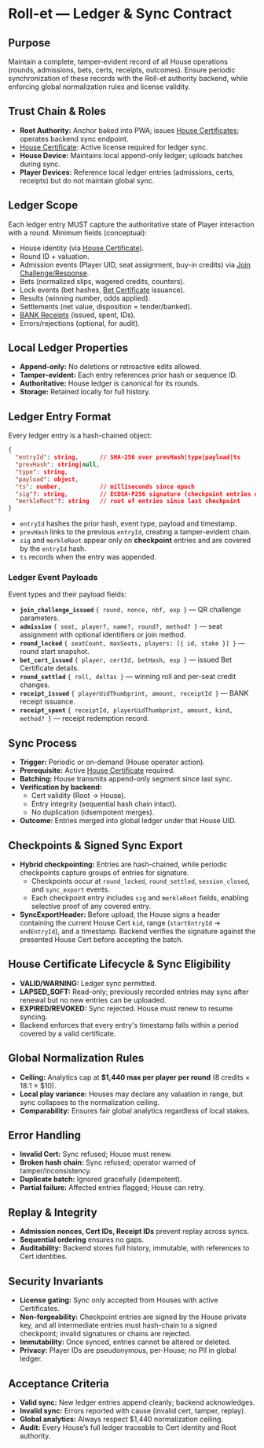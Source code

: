 # Roll-et — Ledger & Sync Contract

## Purpose

Maintain a complete, tamper-evident record of all House operations (rounds, admissions, bets, certs, receipts, outcomes). Ensure periodic synchronization of these records with the Roll-et authority backend, while enforcing global normalization rules and license validity.

## Trust Chain & Roles

- **Root Authority:** Anchor baked into PWA; issues [House Certificates](./house_certificate_contract.md); operates backend sync endpoint.
- [House Certificate](./house_certificate_contract.md): Active license required for ledger sync.
- **House Device:** Maintains local append-only ledger; uploads batches during sync.
- **Player Devices:** Reference local ledger entries (admissions, certs, receipts) but do not maintain global sync.

## Ledger Scope

Each ledger entry MUST capture the authoritative state of Player interaction with a round. Minimum fields (conceptual):

- House identity (via [House Certificate](./house_certificate_contract.md)).
- Round ID + valuation.
- Admission events (Player UID, seat assignment, buy-in credits) via [Join Challenge/Response](./join_challenge_response_contract.md).
- Bets (normalized slips, wagered credits, counters).
- Lock events (bet hashes, [Bet Certificate](./bet_certificate_contract.md) issuance).
- Results (winning number, odds applied).
- Settlements (net value, disposition = tender/banked).
- [BANK Receipts](./bank_receipt_contract.md) (issued, spent, IDs).
- Errors/rejections (optional, for audit).

## Local Ledger Properties

- **Append-only:** No deletions or retroactive edits allowed.
- **Tamper-evident:** Each entry references prior hash or sequence ID.
- **Authoritative:** House ledger is canonical for its rounds.
- **Storage:** Retained locally for full history.

## Ledger Entry Format

Every ledger entry is a hash-chained object:

```json
{
  "entryId": string,      // SHA-256 over prevHash|type|payload|ts
  "prevHash": string|null,
  "type": string,
  "payload": object,
  "ts": number,           // milliseconds since epoch
  "sig"?: string,         // ECDSA-P256 signature (checkpoint entries only)
  "merkleRoot"?: string   // root of entries since last checkpoint
}
```

- `entryId` hashes the prior hash, event type, payload and timestamp.
- `prevHash` links to the previous `entryId`, creating a tamper-evident chain.
- `sig` and `merkleRoot` appear only on **checkpoint** entries and are covered by the `entryId` hash.
- `ts` records when the entry was appended.

### Ledger Event Payloads

Event types and their payload fields:

- **`join_challenge_issued`** `{ round, nonce, nbf, exp }` — QR challenge parameters.
- **`admission`** `{ seat, player?, name?, round?, method? }` — seat assignment with optional identifiers or join method.
- **`round_locked`** `{ seatCount, maxSeats, players: [{ id, stake }] }` — round start snapshot.
- **`bet_cert_issued`** `{ player, certId, betHash, exp }` — issued Bet Certificate details.
- **`round_settled`** `{ roll, deltas }` — winning roll and per-seat credit changes.
- **`receipt_issued`** `{ playerUidThumbprint, amount, receiptId }` — BANK receipt issuance.
- **`receipt_spent`** `{ receiptId, playerUidThumbprint, amount, kind, method? }` — receipt redemption record.

## Sync Process

- **Trigger:** Periodic or on-demand (House operator action).
- **Prerequisite:** Active [House Certificate](./house_certificate_contract.md) required.
- **Batching:** House transmits append-only segment since last sync.
- **Verification by backend:**
  - Cert validity (Root → House).
  - Entry integrity (sequential hash chain intact).
  - No duplication (idsempotent merges).
- **Outcome:** Entries merged into global ledger under that House UID.

## Checkpoints & Signed Sync Export

- **Hybrid checkpointing:** Entries are hash-chained, while periodic checkpoints capture groups of entries for signature.
  - Checkpoints occur at `round_locked`, `round_settled`, `session_closed`, and `sync_export` events.
  - Each checkpoint entry includes `sig` and `merkleRoot` fields, enabling selective proof of any covered entry.
- **SyncExportHeader:** Before upload, the House signs a header containing the current House Cert `kid`, range (`startEntryId` → `endEntryId`), and a timestamp. Backend verifies the signature against the presented House Cert before accepting the batch.

## House Certificate Lifecycle & Sync Eligibility

- **VALID/WARNING:** Ledger sync permitted.
- **LAPSED_SOFT:** Read-only; previously recorded entries may sync after renewal but no new entries can be uploaded.
- **EXPIRED/REVOKED:** Sync rejected. House must renew to resume syncing.
- Backend enforces that every entry's timestamp falls within a period covered by a valid certificate.

## Global Normalization Rules

- **Ceiling:** Analytics cap at **$1,440 max per player per round** (8 credits × 18:1 × $10).
- **Local play variance:** Houses may declare any valuation in range, but sync collapses to the normalization ceiling.
- **Comparability:** Ensures fair global analytics regardless of local stakes.

## Error Handling

- **Invalid Cert:** Sync refused; House must renew.
- **Broken hash chain:** Sync refused; operator warned of tamper/inconsistency.
- **Duplicate batch:** Ignored gracefully (idempotent).
- **Partial failure:** Affected entries flagged; House can retry.

## Replay & Integrity

- **Admission nonces, Cert IDs, Receipt IDs** prevent replay across syncs.
- **Sequential ordering** ensures no gaps.
- **Auditability:** Backend stores full history, immutable, with references to Cert identities.

## Security Invariants

- **License gating:** Sync only accepted from Houses with active Certificates.
- **Non-forgeability:** Checkpoint entries are signed by the House private key, and all intermediate entries must hash-chain to a signed checkpoint; invalid signatures or chains are rejected.
- **Immutability:** Once synced, entries cannot be altered or deleted.
- **Privacy:** Player IDs are pseudonymous, per-House; no PII in global ledger.

## Acceptance Criteria

- **Valid sync:** New ledger entries append cleanly; backend acknowledges.
- **Invalid sync:** Errors reported with cause (invalid cert, tamper, replay).
- **Global analytics:** Always respect $1,440 normalization ceiling.
- **Audit:** Every House’s full ledger traceable to Cert identity and Root authority.
